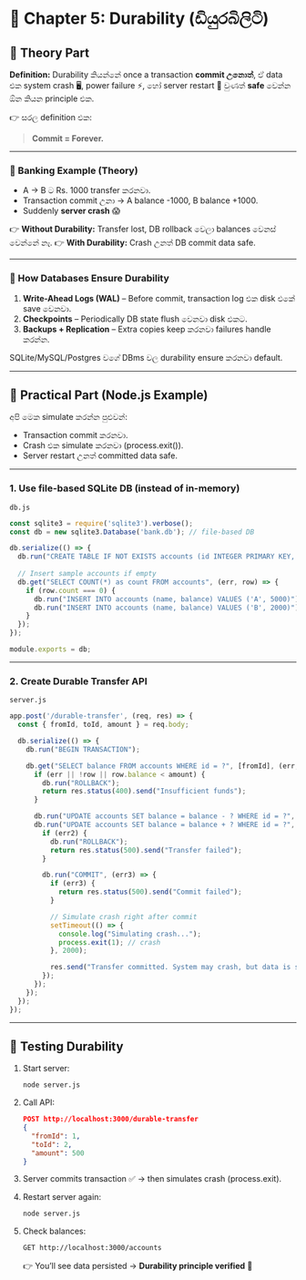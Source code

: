 # 📘 Chapter 5: Durability (ඩියුරබිලිටි)

## 🔹 Theory Part

**Definition:**
Durability කියන්නේ once a transaction **commit උනොත්**, ඒ data එක system crash 🖥️, power failure ⚡, හෝ server restart 🔄 වුණත් **safe** වෙන්න ඕන කියන principle එක.

👉 සරල definition එක:

> **Commit = Forever.**

---

### 🏦 Banking Example (Theory)

* A → B ට Rs. 1000 transfer කරනවා.
* Transaction commit උනා → A balance -1000, B balance +1000.
* Suddenly **server crash** 😱

👉 **Without Durability:** Transfer lost, DB rollback වෙලා balances වෙනස් වෙන්නේ නෑ.
👉 **With Durability:** Crash උනත් DB commit data safe.

---

### 📌 How Databases Ensure Durability

1. **Write-Ahead Logs (WAL)** – Before commit, transaction log එක disk එකේ save වෙනවා.
2. **Checkpoints** – Periodically DB state flush වෙනවා disk එකට.
3. **Backups + Replication** – Extra copies keep කරනවා failures handle කරන්න.

SQLite/MySQL/Postgres වගේ DBms වල durability ensure කරනවා default.

---

## 🔹 Practical Part (Node.js Example)

අපි මෙක simulate කරන්න පුළුවන්:

* Transaction commit කරනවා.
* Crash එක simulate කරනවා (process.exit()).
* Server restart උනත් committed data safe.

---

### 1. Use file-based SQLite DB (instead of in-memory)

`db.js`

```js
const sqlite3 = require('sqlite3').verbose();
const db = new sqlite3.Database('bank.db'); // file-based DB

db.serialize(() => {
  db.run("CREATE TABLE IF NOT EXISTS accounts (id INTEGER PRIMARY KEY, name TEXT, balance INTEGER)");
  
  // Insert sample accounts if empty
  db.get("SELECT COUNT(*) as count FROM accounts", (err, row) => {
    if (row.count === 0) {
      db.run("INSERT INTO accounts (name, balance) VALUES ('A', 5000)");
      db.run("INSERT INTO accounts (name, balance) VALUES ('B', 2000)");
    }
  });
});

module.exports = db;
```

---

### 2. Create Durable Transfer API

`server.js`

```js
app.post('/durable-transfer', (req, res) => {
  const { fromId, toId, amount } = req.body;

  db.serialize(() => {
    db.run("BEGIN TRANSACTION");

    db.get("SELECT balance FROM accounts WHERE id = ?", [fromId], (err, row) => {
      if (err || !row || row.balance < amount) {
        db.run("ROLLBACK");
        return res.status(400).send("Insufficient funds");
      }

      db.run("UPDATE accounts SET balance = balance - ? WHERE id = ?", [amount, fromId]);
      db.run("UPDATE accounts SET balance = balance + ? WHERE id = ?", [amount, toId], (err2) => {
        if (err2) {
          db.run("ROLLBACK");
          return res.status(500).send("Transfer failed");
        }

        db.run("COMMIT", (err3) => {
          if (err3) {
            return res.status(500).send("Commit failed");
          }

          // Simulate crash right after commit
          setTimeout(() => {
            console.log("Simulating crash...");
            process.exit(1); // crash
          }, 2000);

          res.send("Transfer committed. System may crash, but data is safe!");
        });
      });
    });
  });
});
```

---

## 🔹 Testing Durability

1. Start server:

   ```bash
   node server.js
   ```

2. Call API:

   ```json
   POST http://localhost:3000/durable-transfer
   {
     "fromId": 1,
     "toId": 2,
     "amount": 500
   }
   ```

3. Server commits transaction ✅ → then simulates crash (process.exit).

4. Restart server again:

   ```bash
   node server.js
   ```

5. Check balances:

   ```bash
   GET http://localhost:3000/accounts
   ```

   👉 You’ll see data persisted → **Durability principle verified** 🎉

